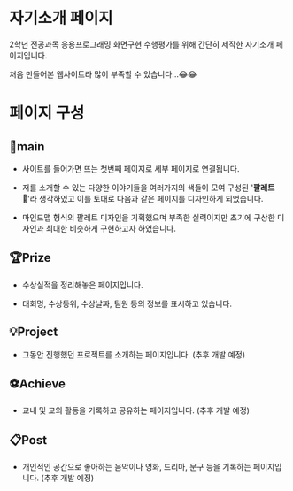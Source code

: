# **자기소개 페이지**

2학년 전공과목 응용프로그래밍 화면구현 수행평가를 위해 간단히 제작한 자기소개 페이지입니다.

처음 만들어본 웹사이트라 많이 부족할 수 있습니다...&#x1F602;&#x1F602;



# 페이지 구성

## 🎯main
- 사이트를 들어가면 뜨는 첫번째 페이지로 세부 페이지로 연결됩니다.
    
- 저를 소개할 수 있는 다양한 이야기들을 여러가지의 색들이 모여 구성된 '**팔레트**🎨'라 생각하였고 이를 토대로 다음과 같은 페이지를 디자인하게 되었습니다.

- 마인드맵 형식의 팔레트 디자인을 기획했으며 부족한 실력이지만 초기에 구상한 디자인과 최대한 비슷하게 구현하고자 하였습니다.


## 🏆Prize
- 수상실적을 정리해놓은 페이지입니다.

- 대회명, 수상등위, 수상날짜, 팀원 등의 정보를 표시하고 있습니다.


## 💡Project
- 그동안 진행했던 프로젝트를 소개하는 페이지입니다. (추후 개발 예정)


## ⚽Achieve
- 교내 및 교외 활동을 기록하고 공유하는 페이지입니다. (추후 개발 예정)


## 📋Post
- 개인적인 공간으로 좋아하는 음악이나 영화, 드리마, 문구 등을 기록하는 페이지입니다. (추후 개발 예정)